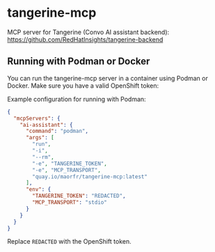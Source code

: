 # tangerine-mcp

MCP server for Tangerine (Convo AI assistant backend): https://github.com/RedHatInsights/tangerine-backend

## Running with Podman or Docker

You can run the tangerine-mcp server in a container using Podman or Docker. Make sure you have a valid OpenShift token:

Example configuration for running with Podman:

```json
{
  "mcpServers": {
    "ai-assistant": {
      "command": "podman",
      "args": [
        "run",
        "-i",
        "--rm",
        "-e", "TANGERINE_TOKEN",
        "-e", "MCP_TRANSPORT",
        "quay.io/maorfr/tangerine-mcp:latest"
      ],
      "env": {
        "TANGERINE_TOKEN": "REDACTED",
        "MCP_TRANSPORT": "stdio"
      }
    }
  }
}
```

Replace `REDACTED` with the OpenShift token.
